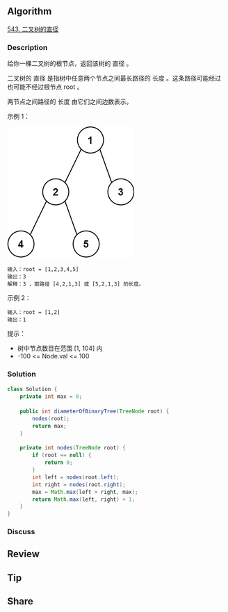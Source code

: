 ## Algorithm

[543. 二叉树的直径](https://leetcode.cn/problems/diameter-of-binary-tree/description/?envType=study-plan-v2&envId=top-100-liked)

### Description

给你一棵二叉树的根节点，返回该树的 直径 。

二叉树的 直径 是指树中任意两个节点之间最长路径的 长度 。这条路径可能经过也可能不经过根节点 root 。

两节点之间路径的 长度 由它们之间边数表示。

示例 1：

![](assets/20250620-4e1d415d.png)

```
输入：root = [1,2,3,4,5]
输出：3
解释：3 ，取路径 [4,2,1,3] 或 [5,2,1,3] 的长度。
```

示例 2：

```
输入：root = [1,2]
输出：1
```

提示：

- 树中节点数目在范围 [1, 104] 内
- -100 <= Node.val <= 100

### Solution

```java
class Solution {
    private int max = 0;

    public int diameterOfBinaryTree(TreeNode root) {
        nodes(root);
        return max;
    }

    private int nodes(TreeNode root) {
        if (root == null) {
            return 0;
        }
        int left = nodes(root.left);
        int right = nodes(root.right);
        max = Math.max(left + right, max);
        return Math.max(left, right) + 1;
    }
}
```

### Discuss

## Review


## Tip


## Share
